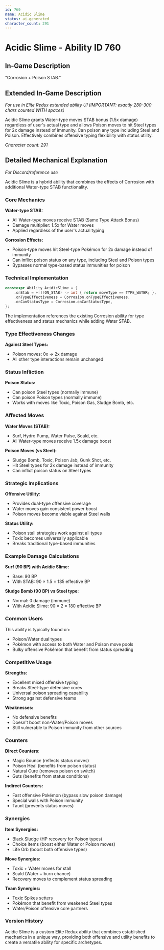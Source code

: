 ```yaml
---
id: 760
name: Acidic Slime
status: ai-generated
character_count: 291
---
```


# Acidic Slime - Ability ID 760

## In-Game Description
"Corrosion + Poison STAB."

## Extended In-Game Description
*For use in Elite Redux extended ability UI (IMPORTANT: exactly 280-300 chars counted WITH spaces)*

Acidic Slime grants Water-type moves STAB bonus (1.5x damage) regardless of user's actual type and allows Poison moves to hit Steel types for 2x damage instead of immunity. Can poison any type including Steel and Poison. Effectively combines offensive typing flexibility with status utility.

*Character count: 291*

## Detailed Mechanical Explanation
*For Discord/reference use*

Acidic Slime is a hybrid ability that combines the effects of Corrosion with additional Water-type STAB functionality.

### Core Mechanics

**Water-type STAB:**
- All Water-type moves receive STAB (Same Type Attack Bonus)
- Damage multiplier: 1.5x for Water moves
- Applied regardless of the user's actual typing

**Corrosion Effects:**
- Poison-type moves hit Steel-type Pokémon for 2x damage instead of immunity
- Can inflict poison status on any type, including Steel and Poison types
- Bypasses normal type-based status immunities for poison

### Technical Implementation

```cpp
constexpr Ability AcidicSlime = {
    .onStab = +[](ON_STAB) -> int { return moveType == TYPE_WATER; },
    .onTypeEffectiveness = Corrosion.onTypeEffectiveness,
    .onCanStatusType = Corrosion.onCanStatusType,
};
```

The implementation references the existing Corrosion ability for type effectiveness and status mechanics while adding Water STAB.

### Type Effectiveness Changes

**Against Steel Types:**
- Poison moves: 0x → 2x damage
- All other type interactions remain unchanged

### Status Infliction

**Poison Status:**
- Can poison Steel types (normally immune)
- Can poison Poison types (normally immune)
- Works with moves like Toxic, Poison Gas, Sludge Bomb, etc.

### Affected Moves

**Water Moves (STAB):**
- Surf, Hydro Pump, Water Pulse, Scald, etc.
- All Water-type moves receive 1.5x damage boost

**Poison Moves (vs Steel):**
- Sludge Bomb, Toxic, Poison Jab, Gunk Shot, etc.
- Hit Steel types for 2x damage instead of immunity
- Can inflict poison status on Steel types

### Strategic Implications

**Offensive Utility:**
- Provides dual-type offensive coverage
- Water moves gain consistent power boost
- Poison moves become viable against Steel walls

**Status Utility:**
- Poison stall strategies work against all types
- Toxic becomes universally applicable
- Breaks traditional type-based immunities

### Example Damage Calculations

**Surf (90 BP) with Acidic Slime:**
- Base: 90 BP
- With STAB: 90 × 1.5 = 135 effective BP

**Sludge Bomb (90 BP) vs Steel type:**
- Normal: 0 damage (immune)
- With Acidic Slime: 90 × 2 = 180 effective BP

### Common Users

This ability is typically found on:
- Poison/Water dual types
- Pokémon with access to both Water and Poison move pools
- Bulky offensive Pokémon that benefit from status spreading

### Competitive Usage

**Strengths:**
- Excellent mixed offensive typing
- Breaks Steel-type defensive cores
- Universal poison spreading capability
- Strong against defensive teams

**Weaknesses:**
- No defensive benefits
- Doesn't boost non-Water/Poison moves
- Still vulnerable to Poison immunity from other sources

### Counters

**Direct Counters:**
- Magic Bounce (reflects status moves)
- Poison Heal (benefits from poison status)
- Natural Cure (removes poison on switch)
- Guts (benefits from status conditions)

**Indirect Counters:**
- Fast offensive Pokémon (bypass slow poison damage)
- Special walls with Poison immunity
- Taunt (prevents status moves)

### Synergies

**Item Synergies:**
- Black Sludge (HP recovery for Poison types)
- Choice items (boost either Water or Poison moves)
- Life Orb (boost both offensive types)

**Move Synergies:**
- Toxic + Water moves for stall
- Scald (Water + burn chance)
- Recovery moves to complement status spreading

**Team Synergies:**
- Toxic Spikes setters
- Pokémon that benefit from weakened Steel types
- Water/Poison offensive core partners

### Version History

Acidic Slime is a custom Elite Redux ability that combines established mechanics in a unique way, providing both offensive and utility benefits to create a versatile ability for specific archetypes.